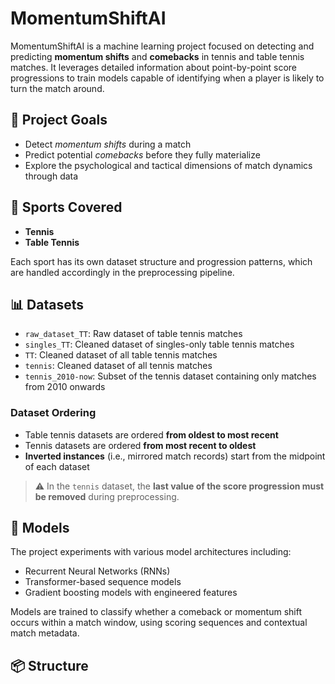 # MomentumShiftAI

MomentumShiftAI is a machine learning project focused on detecting and predicting **momentum shifts** and **comebacks** in tennis and table tennis matches. It leverages detailed information about point-by-point score progressions to train models capable of identifying when a player is likely to turn the match around.

## 🚀 Project Goals

- Detect *momentum shifts* during a match
- Predict potential *comebacks* before they fully materialize
- Explore the psychological and tactical dimensions of match dynamics through data

## 🏓 Sports Covered

- **Tennis**
- **Table Tennis**

Each sport has its own dataset structure and progression patterns, which are handled accordingly in the preprocessing pipeline.

## 📊 Datasets

- `raw_dataset_TT`: Raw dataset of table tennis matches  
- `singles_TT`: Cleaned dataset of singles-only table tennis matches  
- `TT`: Cleaned dataset of all table tennis matches  
- `tennis`: Cleaned dataset of all tennis matches  
- `tennis_2010-now`: Subset of the tennis dataset containing only matches from 2010 onwards

### Dataset Ordering

- Table tennis datasets are ordered **from oldest to most recent**
- Tennis datasets are ordered **from most recent to oldest**
- **Inverted instances** (i.e., mirrored match records) start from the midpoint of each dataset

> ⚠️ In the `tennis` dataset, the **last value of the score progression must be removed** during preprocessing.

## 🧠 Models

The project experiments with various model architectures including:

- Recurrent Neural Networks (RNNs)
- Transformer-based sequence models
- Gradient boosting models with engineered features

Models are trained to classify whether a comeback or momentum shift occurs within a match window, using scoring sequences and contextual match metadata.

## 📦 Structure
